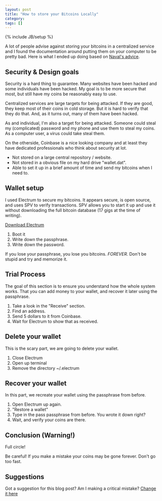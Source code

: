 ```yaml
---
layout: post
title: "How to store your Bitcoins Locally"
category:
tags: []
---
```

{% include JB/setup %}

A lot of people advise against storing your bitcoins in a centralized service and I found the documentation around putting them on your computer to be pretty bad. Here is what I ended up doing based on [Naval's advice](https://twitter.com/naval).

## Security & Design goals

Security is a hard thing to guarantee. Many websites have been hacked and some individuals have been hacked. My goal is to be more secure that most, but still have my coins be reasonably easy to use.

Centralized services are large targets for being attacked. If they are good, they keep most of their coins in cold storage. But it is hard to verify that they do that. And, as it turns out, many of them have been hacked.

As and individual, I'm also a target for being attacked. Someone could steal my (complicated) password and my phone and use them to steal my coins. As a computer user, a virus could take steal them.

On the otherside, Coinbase is a nice looking company and at least they have dedicated professionals who think about security at lot.

- Not stored on a large central repository / website.
- Not stored in a obvious file on my hard drive "wallet.dat".
- Able to set it up in a brief amount of time and send my bitcoins when I need to.

## Wallet setup

I used Electrum to secure my bitcoins. It appears secure, is open source, and uses SPV to verify transactions. SPV allows you to start it up and use it without downloading the full bitcoin database (17 gigs at the time of writing).

[Download Electrum](https://electrum.org/download.html)

1. Boot it
2. Write down the passphrase.
3. Write down the password.

If you lose your passphrase, you lose you bitcoins. *FOREVER*. Don't be stupid and try and memorize it.

## Trial Process

The goal of this section is to ensure you understand how the whole system works. That you can add money to your wallet, and recover it later using the passphrase.

1. Take a look in the "Receive" section.
2. Find an address.
3. Send 5 dollars to it from Coinbase.
4. Wait for Electrum to show that as received.

## Delete your wallet

This is the scary part, we are going to delete your wallet.

1. Close Electrum
2. Open up terminal
3. Remove the directory ~/.electrum

## Recover your wallet

In this part, we recreate your wallet using the passphrase from before.

1. Open Electrum up again.
2. "Restore a wallet"
3. Type in the pass passphrase from before. You wrote it down right?
4. Wait, and verify your coins are there.

## Conclusion (Warning!)

Full circle!

Be careful! If you make a mistake your coins may be gone forever. Don't go too fast.

## Suggestions

Got a suggestion for this blog post? Am I making a critical mistake? [Change it here](https://hackpad.com/How-to-store-your-Bitcoins-Locally-F7YThRnU0zH)
